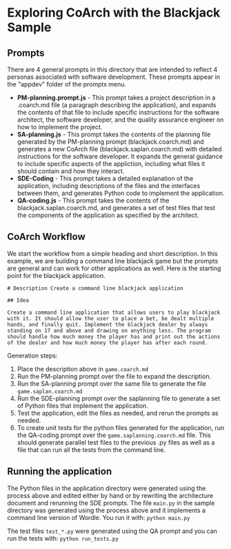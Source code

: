 # Exploring CoArch with the Blackjack Sample

## Prompts

There are 4 general prompts in this directory that are intended to reflect 4 personas associated with software development.  These prompts appear in the "appdev" folder of the prompts menu.

- **PM-planning.prompt.js** - This prompt takes a project description in a .coarch.md file (a paragraph describing the application), and expands the contents of that file to include specific instructions for the software architect, the software developer, and the quality assurance engineer on how to implement the project.
- **SA-planning.js** - This prompt takes the contents of the planning file generated by the PM-planning prompt (blackjack.coarch.md) and generates a new CoArch file (blackjack.saplan.coarch.md) with detailed instructions for the software developer.  It expands the general guidance to include specific aspects of the appliction, including what files it should contain and how they interact.
- **SDE-Coding** - This prompt takes a detailed explanation of the application, including descriptions of the files and the interfaces between them, and generates Python code to implement the application.
- **QA-coding.js** - This prompt takes the contents of the blackjack.saplan.coarch.md, and generates a set of test files that test the components of the application as specified by the architect.

## CoArch Workflow

We start the workflow from a simple heading and short description. In this example, we are building a command line blackjack game but the prompts are general and can work for other applications as well.  Here is the starting point for the blackjack application.

```
# Description Create a command line blackjack application 

## Idea

Create a command line application that allows users to play blackjack with it. It should allow the user to place a bet, be dealt multiple hands, and finally quit. Implement the blackjack dealer by always standing on 17 and above and drawing on anything less. The program should handle how much money the player has and print out the actions of the dealer and how much money the player has after each round.
```

Generation steps:
1. Place the description above in ```game.coarch.md```
2. Run the PM-planning prompt over the file to expand the description.
3. Run the SA-planning prompt over the same file to generate the file ```game.saplan.coarch.md```
4. Run the SDE-planning prompt over the saplanning file to generate a set of Python files that implement the application.
5. Test the application, edit the files as needed, and rerun the prompts as needed.
6. To create unit tests for the python files generated for the application, 
run the QA-coding prompt over the ```game.saplanning.coarch.md``` file.  This should
generate parallel test files to the previous .py files as well as a file that can run all the tests from the command line.

## Running the application

The Python files in the application directory were generated using the process above and edited either by hand or by rewriting the architecture document and rerunning the SDE prompts. The file 
```main.py``` in the sample directory was generated using the process above and it implements a command line version of Wordle.  You run it with:
```python main.py```

The test files ```test_*.py``` were generated using the QA prompt and you can run the tests with: ```python run_tests.py```
